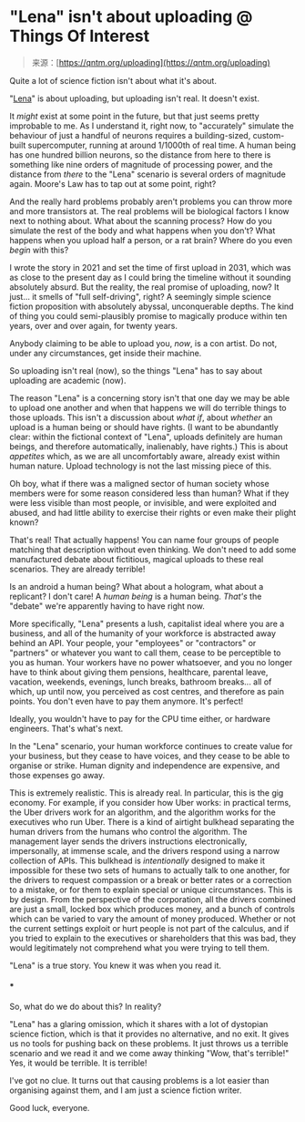 <!--yml
category: 未分类
date: 2024-05-27 15:16:56
-->

# "Lena" isn't about uploading @ Things Of Interest

> 来源：[https://qntm.org/uploading](https://qntm.org/uploading)

Quite a lot of science fiction isn't about what it's about.

"[Lena](/mmacevedo)" is about uploading, but uploading isn't real. It doesn't exist.

It *might* exist at some point in the future, but that just seems pretty improbable to me. As I understand it, right now, to "accurately" simulate the behaviour of just a handful of neurons requires a building-sized, custom-built supercomputer, running at around 1/1000th of real time. A human being has one hundred billion neurons, so the distance from here to there is something like nine orders of magnitude of processing power, and the distance from *there* to the "Lena" scenario is several orders of magnitude again. Moore's Law has to tap out at some point, right?

And the really hard problems probably aren't problems you can throw more and more transistors at. The real problems will be biological factors I know next to nothing about. What about the scanning process? How do you simulate the rest of the body and what happens when you don't? What happens when you upload half a person, or a rat brain? Where do you even *begin* with this?

I wrote the story in 2021 and set the time of first upload in 2031, which was as close to the present day as I could bring the timeline without it sounding absolutely absurd. But the reality, the real promise of uploading, now? It just... it smells of "full self-driving", right? A seemingly simple science fiction proposition with absolutely abyssal, unconquerable depths. The kind of thing you could semi-plausibly promise to magically produce within ten years, over and over again, for twenty years.

Anybody claiming to be able to upload you, *now*, is a con artist. Do not, under any circumstances, get inside their machine.

So uploading isn't real (now), so the things "Lena" has to say about uploading are academic (now).

The reason "Lena" is a concerning story isn't that one day we may be able to upload one another and when that happens we will do terrible things to those uploads. This isn't a discussion about *what if*, about *whether* an upload is a human being or should have rights. (I want to be abundantly clear: within the fictional context of "Lena", uploads definitely are human beings, and therefore automatically, inalienably, have rights.) This is about *appetites* which, as we are all uncomfortably aware, already exist within human nature. Upload technology is not the last missing piece of this.

Oh boy, what if there was a maligned sector of human society whose members were for some reason considered less than human? What if they were less visible than most people, or invisible, and were exploited and abused, and had little ability to exercise their rights or even make their plight known?

That's real! That actually happens! You can name four groups of people matching that description without even thinking. We don't need to add some manufactured debate about fictitious, magical uploads to these real scenarios. They are already terrible!

Is an android a human being? What about a hologram, what about a replicant? I don't care! A *human being* is a human being. *That's* the "debate" we're apparently having to have right now.

More specifically, "Lena" presents a lush, capitalist ideal where you are a business, and all of the humanity of your workforce is abstracted away behind an API. Your people, your "employees" or "contractors" or "partners" or whatever you want to call them, cease to be perceptible to you as human. Your workers have no power whatsoever, and you no longer have to think about giving them pensions, healthcare, parental leave, vacation, weekends, evenings, lunch breaks, bathroom breaks... all of which, up until now, you perceived as cost centres, and therefore as pain points. You don't even have to pay them anymore. It's perfect!

Ideally, you wouldn't have to pay for the CPU time either, or hardware engineers. That's what's next.

In the "Lena" scenario, your human workforce continues to create value for your business, but they cease to have voices, and they cease to be able to organise or strike. Human dignity and independence are expensive, and those expenses go away.

This is extremely realistic. This is already real. In particular, this is the gig economy. For example, if you consider how Uber works: in practical terms, the Uber drivers work for an algorithm, and the algorithm works for the executives who run Uber. There is a kind of airtight bulkhead separating the human drivers from the humans who control the algorithm. The management layer sends the drivers instructions electronically, impersonally, at immense scale, and the drivers respond using a narrow collection of APIs. This bulkhead is *intentionally* designed to make it impossible for these two sets of humans to actually talk to one another, for the drivers to request compassion or a break or better rates or a correction to a mistake, or for them to explain special or unique circumstances. This is by design. From the perspective of the corporation, all the drivers combined are just a small, locked box which produces money, and a bunch of controls which can be varied to vary the amount of money produced. Whether or not the current settings exploit or hurt people is not part of the calculus, and if you tried to explain to the executives or shareholders that this was bad, they would legitimately not comprehend what you were trying to tell them.

"Lena" is a true story. You knew it was when you read it.

#### *

So, what do we do about this? In reality?

"Lena" has a glaring omission, which it shares with a lot of dystopian science fiction, which is that it provides no alternative, and no exit. It gives us no tools for pushing back on these problems. It just throws us a terrible scenario and we read it and we come away thinking "Wow, that's terrible!" Yes, it would be terrible. It is terrible!

I've got no clue. It turns out that causing problems is a lot easier than organising against them, and I am just a science fiction writer.

Good luck, everyone.